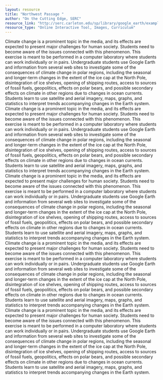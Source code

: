 ```yaml
---
layout: resource
title: "Northwest Passage "
author: "On the Cutting Edge, SERC"
resource_link: "http://serc.carleton.edu/sp/library/google_earth/examples/northwest_passage.html"
resource_type: "Online Interactive Tool, Images, Curriculum"
---
```


Climate change is a prominent topic in the media, and its effects are expected to present major challenges for human society. Students need to become aware of the issues connected with this phenomenon.
This exercise is meant to be performed in a computer laboratory where students can  work individually or in pairs.  Undergraduate students use Google Earth and information from several web sites to investigate some of the consequences of climate change in polar regions, including the seasonal and longer-term changes in the extent of the ice cap at the North Pole, disintegration of ice shelves, opening of shipping routes, access to sources of fossil fuels, geopolitics, effects on polar bears, and possible secondary effects on climate in other regions due to changes in ocean currents. 
Students learn to use satellite and aerial imagery, maps, graphs, and statistics to interpret trends accompanying changes in the Earth system. Climate change is a prominent topic in the media, and its effects are expected to present major challenges for human society. Students need to become aware of the issues connected with this phenomenon.
This exercise is meant to be performed in a computer laboratory where students can  work individually or in pairs.  Undergraduate students use Google Earth and information from several web sites to investigate some of the consequences of climate change in polar regions, including the seasonal and longer-term changes in the extent of the ice cap at the North Pole, disintegration of ice shelves, opening of shipping routes, access to sources of fossil fuels, geopolitics, effects on polar bears, and possible secondary effects on climate in other regions due to changes in ocean currents. 
Students learn to use satellite and aerial imagery, maps, graphs, and statistics to interpret trends accompanying changes in the Earth system. Climate change is a prominent topic in the media, and its effects are expected to present major challenges for human society. Students need to become aware of the issues connected with this phenomenon.
This exercise is meant to be performed in a computer laboratory where students can  work individually or in pairs.  Undergraduate students use Google Earth and information from several web sites to investigate some of the consequences of climate change in polar regions, including the seasonal and longer-term changes in the extent of the ice cap at the North Pole, disintegration of ice shelves, opening of shipping routes, access to sources of fossil fuels, geopolitics, effects on polar bears, and possible secondary effects on climate in other regions due to changes in ocean currents. 
Students learn to use satellite and aerial imagery, maps, graphs, and statistics to interpret trends accompanying changes in the Earth system. Climate change is a prominent topic in the media, and its effects are expected to present major challenges for human society. Students need to become aware of the issues connected with this phenomenon.
This exercise is meant to be performed in a computer laboratory where students can  work individually or in pairs.  Undergraduate students use Google Earth and information from several web sites to investigate some of the consequences of climate change in polar regions, including the seasonal and longer-term changes in the extent of the ice cap at the North Pole, disintegration of ice shelves, opening of shipping routes, access to sources of fossil fuels, geopolitics, effects on polar bears, and possible secondary effects on climate in other regions due to changes in ocean currents. 
Students learn to use satellite and aerial imagery, maps, graphs, and statistics to interpret trends accompanying changes in the Earth system. Climate change is a prominent topic in the media, and its effects are expected to present major challenges for human society. Students need to become aware of the issues connected with this phenomenon.
This exercise is meant to be performed in a computer laboratory where students can  work individually or in pairs.  Undergraduate students use Google Earth and information from several web sites to investigate some of the consequences of climate change in polar regions, including the seasonal and longer-term changes in the extent of the ice cap at the North Pole, disintegration of ice shelves, opening of shipping routes, access to sources of fossil fuels, geopolitics, effects on polar bears, and possible secondary effects on climate in other regions due to changes in ocean currents. 
Students learn to use satellite and aerial imagery, maps, graphs, and statistics to interpret trends accompanying changes in the Earth system.
